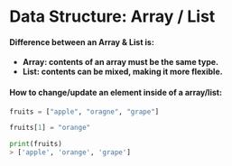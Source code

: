# Data Structure: Array / List

#### Difference between an Array & List is:

* **Array: contents of an array must be the same type.**
* **List: contents can be mixed, making it more flexible.**

#### How to change/update an element inside of a array/list:

```python
fruits = ["apple", "oragne", "grape"]

fruits[1] = "orange"

print(fruits)
> ['apple', 'orange', 'grape']
```



